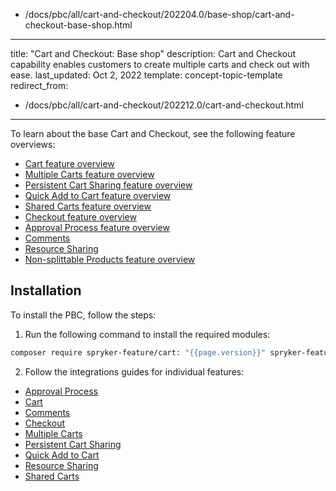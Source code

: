   - /docs/pbc/all/cart-and-checkout/202204.0/base-shop/cart-and-checkout-base-shop.html
---
title: "Cart and Checkout: Base shop"
description: Cart and Checkout capability enables customers to create multiple carts and check out with ease.
last_updated: Oct 2, 2022
template: concept-topic-template
redirect_from:
  - /docs/pbc/all/cart-and-checkout/202212.0/cart-and-checkout.html
---

To learn about the base Cart and Checkout, see the following feature overviews:

* [Cart feature overview](/docs/pbc/all/cart-and-checkout/{{page.version}}/base-shop/feature-overviews/cart-feature-overview/cart-feature-overview.html)
* [Multiple Carts feature overview](/docs/pbc/all/cart-and-checkout/{{page.version}}/base-shop/feature-overviews/multiple-carts-feature-overview.html)
* [Persistent Cart Sharing feature overview](/docs/pbc/all/cart-and-checkout/{{page.version}}/base-shop/feature-overviews/persistent-cart-sharing-feature-overview.html)
* [Quick Add to Cart feature overview](/docs/pbc/all/cart-and-checkout/{{page.version}}/base-shop/feature-overviews/quick-add-to-cart-feature-overview.html)
* [Shared Carts feature overview](/docs/pbc/all/cart-and-checkout/{{page.version}}/base-shop/feature-overviews/shared-carts-feature-overview.html)
* [Checkout feature overview](/docs/pbc/all/cart-and-checkout/{{page.version}}/base-shop/feature-overviews/checkout-feature-overview/checkout-feature-overview.html)
* [Approval Process feature overview](/docs/pbc/all/cart-and-checkout/{{page.version}}/base-shop/feature-overviews/approval-process-feature-overview.html)
* [Comments](/docs/pbc/all/cart-and-checkout/{{page.version}}/base-shop/feature-overviews/comments-feature-overview.html#related-developer-documents)
* [Resource Sharing](/docs/pbc/all/cart-and-checkout/{{page.version}}/base-shop/feature-overviews/resource-sharing-feature-overview.html#related-developer-documents)
* [Non-splittable Products feature overview](/docs/pbc/all/cart-and-checkout/{{page.version}}/base-shop/feature-overviews/non-splittable-products-feature-overview.html)


## Installation

To install the PBC, follow the steps:

1. Run the following command to install the required modules:

```bash
composer require spryker-feature/cart: "{{page.version}}" spryker-feature/order-threshold: "{{page.version}}" spryker-feature/quick-add-to-cart: "{{page.version}}" spryker-feature/resource-sharing: "{{page.version}}" spryker-feature/shared-carts: "{{page.version}}" --update-with-dependencies
```

2. Follow the integrations guides for individual features:

* [Approval Process](/docs/pbc/all/cart-and-checkout/{{page.version}}/base-shop/feature-overviews/approval-process-feature-overview.html#related-developer-documents)
* [Cart](/docs/pbc/all/cart-and-checkout/{{page.version}}/base-shop/feature-overviews/cart-feature-overview/cart-feature-overview.html#related-developer-documents)
* [Comments](/docs/pbc/all/cart-and-checkout/{{page.version}}/base-shop/feature-overviews/comments-feature-overview.html#related-developer-documents)
* [Checkout](/docs/pbc/all/cart-and-checkout/{{page.version}}/base-shop/feature-overviews/checkout-feature-overview/checkout-feature-overview.html#related-developer-documents)
* [Multiple Carts](/docs/pbc/all/cart-and-checkout/{{page.version}}/base-shop/feature-overviews/multiple-carts-feature-overview.html#related-developer-documents)
* [Persistent Cart Sharing](/docs/pbc/all/cart-and-checkout/{{page.version}}/base-shop/feature-overviews/persistent-cart-sharing-feature-overview.html#related-developer-documents)
* [Quick Add to Cart](/docs/pbc/all/cart-and-checkout/{{page.version}}/base-shop/feature-overviews/quick-add-to-cart-feature-overview.html#related-developer-documents)
* [Resource Sharing](/docs/pbc/all/cart-and-checkout/{{page.version}}/base-shop/feature-overviews/resource-sharing-feature-overview.html#related-developer-documents)
* [Shared Carts](/docs/pbc/all/cart-and-checkout/{{page.version}}/base-shop/feature-overviews/shared-carts-feature-overview.html#related-developer-documents)
